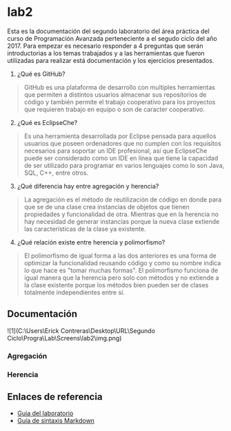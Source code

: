 # lab2
Esta es la documentación del segundo laboratorio del área práctica del curso de Programación Avanzada perteneciente a
el segudo ciclo del año 2017. Para empezar es necesario responder a 4 preguntas que serán introductorias a los
temas trabajados y a las herramientas que fueron utilizadas para realizar está documentación y los ejercicios presentados.
1. ¿Qué es GitHub?
> GitHub es una plataforma de desarrollo con multiples herramientas que permiten a distintos usuarios almacenar sus repositorios de código
> y también permite el trabajo cooperativo para los proyectos que requieren trabajo en equipo o son de caracter cooperativo.
2. ¿Qué es EclipseChe?
> Es una herramienta desarrollada por Eclipse pensada para aquellos usuarios que poseen ordenadores que no cumplen con los requisitos
> necesarios para soportar un IDE profesional, así que EclipseChe puede ser considerado como un IDE en línea que tiene la capacidad de
> ser utilizado para programar en varios lenguajes como lo son Java, SQL, C++, entre otros.
3. ¿Qué diferencia hay entre agregación y herencia?
> La agregación es el método de reutilización de código en donde para que se de una clase crea instancias de objetos que tienen
> propiedades y funcionalidad de otra. Mientras que en la herencia no hay necesidad de generar instancias porque la nueva clase
> extiende las características de la clase ya existente.
4. ¿Qué relación existe entre herencia y polimorfismo?
> El polimorfismo de igual forma a las dos anteriores es una forma de optimizar la funcionalidad reusando código y como su nombre 
> indica lo que hace es "tomar muchas formas". El polimorfismo funciona de igual manera que la herencia pero solo con métodos y no
> extiende a la clase existente porque los métodos bien pueden ser de clases totalmente independientes entre sí.
## Documentación 
![1](C:\Users\Erick Contreras\Desktop\URL\Segundo Ciclo\Progra\Lab\Screens\lab2\img.png)
### Agregación

### Herencia

## Enlaces de referencia
- [Guía del laboratorio](https://github.com/tuxtor/prograavanzada2017/blob/master/lab/01-Laboratorio01.md)
- [Guía de sintaxis Markdown](https://daringfireball.net/projects/markdown/syntax)
